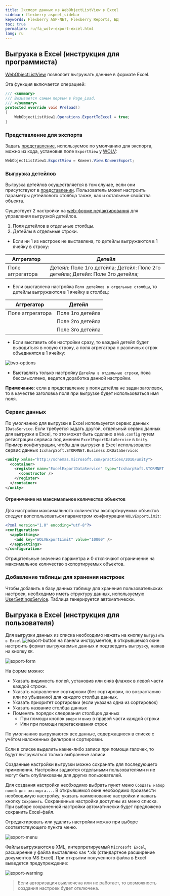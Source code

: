```yaml
---
title: Экспорт данных из WebObjectListView в Excel
sidebar: flexberry-aspnet_sidebar
keywords: Flexberry ASP-NET, Flexberry Reports, БД
toc: true
permalink: ru/fa_wolv-export-excel.html
lang: ru
---
```


## Выгрузка в Excel (инструкция для программиста)

[WebObjectListView](fa_web-object-list-view.html) позволяет выгружать данные в формате Excel.

Эта функция включается операцией:

```csharp
/// <summary>
/// Вызывается самым первым в Page_Load.
/// </summary>
protected override void Preload()
{
    WebObjectListView1.Operations.ExportToExcel = true;
}
```

### Представление для экспорта

Задать [представление](fd_view-definition.html), используемое по умолчанию для экспорта, можно из кода, установив поле `ExportView` у [WOLV](fa_web-object-list-view.html):

```csharp
WebObjectListView1.ExportView = Клиент.View.КлиентExport;
```

### Выгрузка детейлов

Выгрузка детейлов осуществляется в том случае, если они присутствуют в [представлении](fd_view-definition.html). Пользователь может настроить параметры детейлового столбца также, как и остальные свойства объекта.

Существует 2 настройки на [web-форме редактирования](fa_editform.html) для управления выгрузкой детейлов.

1. Поля детейлов в отдельные столбцы.
2. Детейлы в отдельные строки.

* Если ни 1 из настроек не выставлена, то детейлы выгружаются в 1 ячейку в строку:
  
| Аггрегатор | Детейл|
|------------|--------|
| Поле аггрегатора | Детейл: Поле 1го детейла; Детейл: Поле 2го детейла; Детейл: Поле 3го детейла;|

* Если выставлена настройка `Поля детейлов в отдельные столбцы`, то детейлы выгружаются в 1 ячейку в столбец:

| Аггрегатор | Детейл|
|------------|---------|
| Поле аггрегатора | Поле 1го детейла|
||Поле 2го детейла|
||Поле 3го детейла|

* Если выставить обе настройки сразу, то каждый детейл будет выводиться в новую строку, а поля агрегатора с различных строк объединятся в 1 ячейку:

![two-options](/images/pages/products/flexberry-aspnet/controls/wolv/two-options.png)

* Выставлять только настройку `Детейлы в отдельные строки`, пока бессмысллено, ведется доработка данной настройки.

__Примечание__: если в представление у поля детейла не задан заголовок, то в качестве заголовка поля при выгрузке будет использоваться имя поля.

### Сервис данных

По умолчанию для выгрузки в Excel используется сервис данных `IDataService`. Если требуется задать другой, отдельный сервис данных для выгрузки в Excel, то это может быть сделано в `Web.config` путем регистрации сервиса под именем `ExcelExportDataService` в `Unity`. Пример конфигурации, чтобы для выгрузки в Excel использовался сервис данных `IcsharpSoft.STORMNET.Business.DRDataService`:

```xml
<unity xmlns="http://schemas.microsoft.com/practices/2010/unity">
  <container>
    <register name="ExcelExportDataService" type="IcsharpSoft.STORMNET.Business.IDataService, IcsharpSoft.STORMNET.Business" mapTo="IcsharpSoft.STORMNET.Business.DRDataService, IcsharpSoft.STORMNET.Business.DRDataService">
      <constructor />
    </register>
  </container>
</unity>
```

#### Огриничение на максимальное количество объектов

Для настройки максимального количества экспортируемых объектов следует вопспользоваться параметром конфигурации `WOLVExportLimit`:

```xml
<?xml version="1.0" encoding="utf-8"?>
<configuration>
  <appSettings>
    <add key="WOLVExportLimit" value="10000" />
  </appSettings>
</configuration>
```

Отрицательные значения параметра и 0 отключают ограничение на максимальное количество экспортируемых объектов.

### Добавление таблицы для хранения настроек

Чтобы добавить в базу данных таблицу для хранения пользовательских настроек, необходимо иметь структуру данных, используемую [UserSettingsService](fa_user-settings-service.html). Таблица генерируется автоматически.

## Выгрузка в Excel (инструкция для пользователя)

Для выгрузки данных из списка необходимо нажать на кнопку `Выгрузить в Excel` ![export-button](/images/pages/products/flexberry-aspnet/controls/wolv/export-button.png) на панели инструментов, в открывшемся окне настроить формат выгружаемых данных и подтвердить выгрузку, нажав на кнопку `OK`.

![export-form](/images/pages/products/flexberry-aspnet/controls/wolv/export-form.png)

На форме можно:

* Указать видимость полей, установив или сняв флажок в левой части каждой строки.
* Указать направление сортировки (без сортировки, по возрастанию или по убыванию) для каждого столбца данных.
* Указать приоритет сортировки (если указана одна из сортировок)
* Указать название столбца данных
* Поменять порядок следования столбцов данных
  * При помощи кнопок `вверх` и `вниз` в правой части каждой строки
  * Или при помощи перетаскивания строк

По умолчанию выгружаются все данные, содержащиеся в списке с учётом наложенных фильтров и сортировки.

Если в списке выделить какие-либо записи при помощи галочек, то будут выгружаться только выбранные записи.

Созданные настройки выгрузки можно сохранять для последующего применения. Настройки задаются отдельными пользователями и не могут быть опубликованы для других пользователей.

Для создания настройки необходимо выбрать пункт меню `Создать набор полей для экспорта...`. В открывшемся окне необходимо произвести необходимую настройку, указать наименование настройки и нажать кнопку `Сохранить`. Сохраненные настройки доступны из меню списка. При выборе сохраненной настройки автоматически будет предложено сохранить Excel-файл.

Отредактировать или удалить настройки можно при выборе соответствующего пункта меню.

![export-menu](/images/pages/products/flexberry-aspnet/controls/wolv/export-menu.png)

Файлы выгружаются в XML, интерпретируемый `Microsoft Excel`, расширение у файла выставлено как *.xls (стандартное расширение документов MS Excel). При открытии
полученного файла в Excel выведется предупреждение:

![export-warning](/images/pages/products/flexberry-aspnet/controls/wolv/export-warning.png)

> Если авторизация выключена или не работает, то возможность создания настроек будет отключена.
